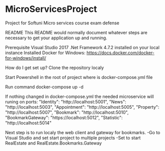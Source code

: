 # MicroServicesProject
Project for Softuni Micro services course exam defense


README
This README would normally document whatever steps are necessary to get your application up and running.

Prerequisite
Visual Studio 2017
.Net Framework 4.7.2 installed on your local instance
Installed Docker for Windows: https://docs.docker.com/docker-for-windows/install/

How do I get set up?
Clone the repository localy

Start Powershell in the root of project where is docker-compose.yml file

Run command docker-compose up -d

If nothing changed in docker-compose.yml the needed microservice will runing on ports:
    "Identity": "http://localhost:5001",
    "News": "http://localhost:5003",
    "Appointment": "http://localhost:5005",
    "Property": "http://localhost:5007",
    "Bookmark": "http://localhost:5010",
    "BookmarkGateway": "https://localhost:5012",
    "Statistic": "http://localhost:5014"


Next step is to run localy the web client and gateway for bookmarks.
  -Go to Visual Studio and set start project to multiple projects
  -Set to start RealEstate and RealEstate.Bookmarks.Gateway
  
 

